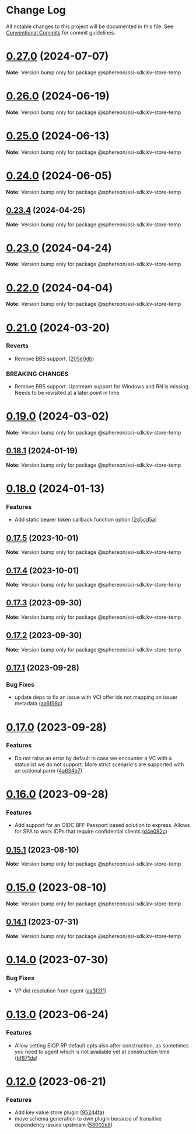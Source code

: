 # Change Log

All notable changes to this project will be documented in this file.
See [Conventional Commits](https://conventionalcommits.org) for commit guidelines.

# [0.27.0](https://github.com/uport-project/veramo/compare/v0.26.0...v0.27.0) (2024-07-07)

**Note:** Version bump only for package @sphereon/ssi-sdk.kv-store-temp

# [0.26.0](https://github.com/uport-project/veramo/compare/v0.25.0...v0.26.0) (2024-06-19)

**Note:** Version bump only for package @sphereon/ssi-sdk.kv-store-temp

# [0.25.0](https://github.com/uport-project/veramo/compare/v0.24.0...v0.25.0) (2024-06-13)

**Note:** Version bump only for package @sphereon/ssi-sdk.kv-store-temp

# [0.24.0](https://github.com/uport-project/veramo/compare/v0.23.4...v0.24.0) (2024-06-05)

**Note:** Version bump only for package @sphereon/ssi-sdk.kv-store-temp

## [0.23.4](https://github.com/uport-project/veramo/compare/v0.23.2...v0.23.4) (2024-04-25)

**Note:** Version bump only for package @sphereon/ssi-sdk.kv-store-temp

# [0.23.0](https://github.com/uport-project/veramo/compare/v0.22.0...v0.23.0) (2024-04-24)

**Note:** Version bump only for package @sphereon/ssi-sdk.kv-store-temp

# [0.22.0](https://github.com/uport-project/veramo/compare/v0.21.1...v0.22.0) (2024-04-04)

**Note:** Version bump only for package @sphereon/ssi-sdk.kv-store-temp

# [0.21.0](https://github.com/uport-project/veramo/compare/v0.19.0...v0.21.0) (2024-03-20)

### Reverts

- Remove BBS support. ([205e0db](https://github.com/uport-project/veramo/commit/205e0db2bb985bf33a618576955d8b28a39ff932))

### BREAKING CHANGES

- Remove BBS support. Upstream support for Windows and RN is missing. Needs to be revisited at a later point in time

# [0.19.0](https://github.com/uport-project/veramo/compare/v0.18.1...v0.19.0) (2024-03-02)

**Note:** Version bump only for package @sphereon/ssi-sdk.kv-store-temp

## [0.18.1](https://github.com/uport-project/veramo/compare/v0.18.0...v0.18.1) (2024-01-19)

**Note:** Version bump only for package @sphereon/ssi-sdk.kv-store-temp

# [0.18.0](https://github.com/uport-project/veramo/compare/v0.17.5...v0.18.0) (2024-01-13)

### Features

- Add static bearer token callback function option ([2d5cd5a](https://github.com/uport-project/veramo/commit/2d5cd5ad429aa5bf7a1864ce6a09bf2196e37d63))

## [0.17.5](https://github.com/uport-project/veramo/compare/v0.17.4...v0.17.5) (2023-10-01)

**Note:** Version bump only for package @sphereon/ssi-sdk.kv-store-temp

## [0.17.4](https://github.com/uport-project/veramo/compare/v0.17.3...v0.17.4) (2023-10-01)

**Note:** Version bump only for package @sphereon/ssi-sdk.kv-store-temp

## [0.17.3](https://github.com/uport-project/veramo/compare/v0.17.2...v0.17.3) (2023-09-30)

**Note:** Version bump only for package @sphereon/ssi-sdk.kv-store-temp

## [0.17.2](https://github.com/uport-project/veramo/compare/v0.17.1...v0.17.2) (2023-09-30)

**Note:** Version bump only for package @sphereon/ssi-sdk.kv-store-temp

## [0.17.1](https://github.com/uport-project/veramo/compare/v0.17.0...v0.17.1) (2023-09-28)

### Bug Fixes

- update deps to fix an issue with VCI offer ids not mapping on issuer metadata ([aa6f98c](https://github.com/uport-project/veramo/commit/aa6f98c951b41b9273a9128fbc0c08f4eb5aa41b))

# [0.17.0](https://github.com/uport-project/veramo/compare/v0.16.0...v0.17.0) (2023-09-28)

### Features

- Do not raise an error by default in case we encounter a VC with a statuslist we do not support. More strict scenario's are supported with an optional parm ([4a634b7](https://github.com/uport-project/veramo/commit/4a634b77aadb59b93dd384018e64045fe95762e7))

# [0.16.0](https://github.com/uport-project/veramo/compare/v0.15.1...v0.16.0) (2023-09-28)

### Features

- Add support for an OIDC BFF Passport based solution to express. Allows for SPA to work IDPs that require confidential clients ([d4e082c](https://github.com/uport-project/veramo/commit/d4e082c76693b2449a0bf101db99e974fe4a796f))

## [0.15.1](https://github.com/uport-project/veramo/compare/v0.15.0...v0.15.1) (2023-08-10)

**Note:** Version bump only for package @sphereon/ssi-sdk.kv-store-temp

# [0.15.0](https://github.com/uport-project/veramo/compare/v0.14.1...v0.15.0) (2023-08-10)

**Note:** Version bump only for package @sphereon/ssi-sdk.kv-store-temp

## [0.14.1](https://github.com/uport-project/veramo/compare/v0.14.0...v0.14.1) (2023-07-31)

**Note:** Version bump only for package @sphereon/ssi-sdk.kv-store-temp

# [0.14.0](https://github.com/uport-project/veramo/compare/v0.13.0...v0.14.0) (2023-07-30)

### Bug Fixes

- VP did resolution from agent ([aa3f3f1](https://github.com/uport-project/veramo/commit/aa3f3f1173f502c5414a2237231306311ed4d1fc))

# [0.13.0](https://github.com/uport-project/veramo/compare/v0.12.0...v0.13.0) (2023-06-24)

### Features

- Allow setting SIOP RP default opts also after construction, as sometimes you need to agent which is not available yet at construction time ([bf871da](https://github.com/uport-project/veramo/commit/bf871dab0dc670c4e072d177998c6890f28b8fa7))

# [0.12.0](https://github.com/uport-project/veramo/compare/v0.11.0...v0.12.0) (2023-06-21)

### Features

- Add key value store plugin ([95244fa](https://github.com/uport-project/veramo/commit/95244fa9f6c79d47660f1afee39c2c9db50f0e27))
- move schema generation to own plugin because of transitive dependency issues upstream ([58002a8](https://github.com/uport-project/veramo/commit/58002a861f7ed504b0e1d4250d556f8414f961a0))
